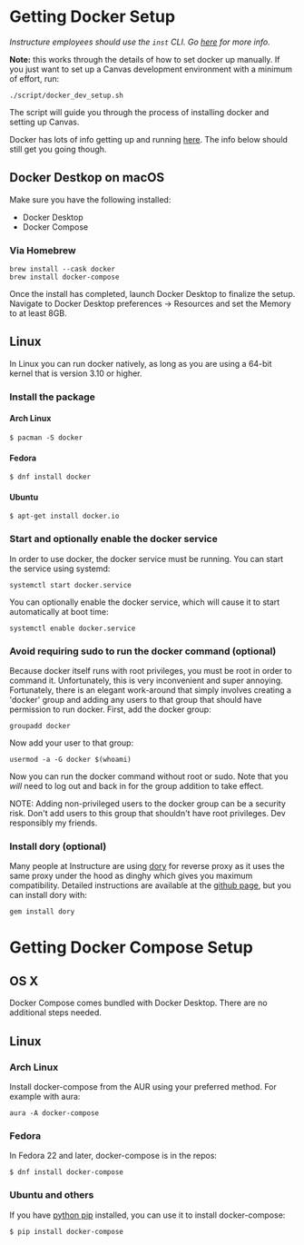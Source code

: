 # Getting Docker Setup

_*Instructure employees should use the `inst` CLI. Go [here](./../../inst-cli/doc/docker/developing_with_docker.md) for more info.*_

**Note:** this works through the details of how to set docker up manually. If
you just want to set up a Canvas development environment with a minimum of
effort, run:

```
./script/docker_dev_setup.sh
```

The script will guide you through the process of installing docker and setting
up Canvas.

Docker has lots of info getting up and running [here](https://www.docker.com/products/docker). The info below should still get you going though.

## Docker Destkop on macOS

Make sure you have the following installed:

* Docker Desktop
* Docker Compose

### Via Homebrew

```
brew install --cask docker
brew install docker-compose
```
Once the install has completed, launch Docker Desktop to finalize the setup.
Navigate to Docker Desktop preferences → Resources and set the Memory to at least 8GB.

## Linux

In Linux you can run docker natively, as long as you are using
a 64-bit kernel that is version 3.10 or higher.

### Install the package

#### Arch Linux

```
$ pacman -S docker
```

#### Fedora

```
$ dnf install docker
```

#### Ubuntu

```
$ apt-get install docker.io
```

### Start and optionally enable the docker service

In order to use docker, the docker service must be running.  You can start the
service using systemd:

```
systemctl start docker.service
```

You can optionally enable the docker service, which will cause it to
start automatically at boot time:

```
systemctl enable docker.service
```

### Avoid requiring sudo to run the docker command (optional)

Because docker itself runs with root privileges, you must be root
in order to command it.  Unfortunately, this is very
inconvenient and super annoying.  Fortunately, there is an elegant
work-around that simply involves creating a 'docker' group and
adding any users to that group that should have permission to
run docker.  First, add the docker group:

```
groupadd docker
```

Now add your user to that group:

```
usermod -a -G docker $(whoami)
```

Now you can run the docker command without root or sudo.
Note that you _will_ need to log out and back in for the group
addition to take effect.

NOTE: Adding non-privileged users to the docker group can be
a security risk.  Don't add users to this group that shouldn't
have root privileges.  Dev responsibly my friends.

### Install dory (optional)

Many people at Instructure are using [dory](https://github.com/FreedomBen/dory)
for reverse proxy as it uses the same
proxy under the hood as dinghy which gives you maximum compatibility.
Detailed instructions are available at the
[github page](https://github.com/FreedomBen/dory), but you can
install dory with:

```
gem install dory
```

# Getting Docker Compose Setup

## OS X

Docker Compose comes bundled with Docker Desktop. There are no additional steps needed.

## Linux

### Arch Linux

Install docker-compose from the AUR using your preferred method.  For example with aura:

```
aura -A docker-compose
```

### Fedora

In Fedora 22 and later, docker-compose is in the repos:

```
$ dnf install docker-compose
```

### Ubuntu and others

If you have [python pip](https://en.wikipedia.org/wiki/Pip_(package_manager)) installed, you can use it to install docker-compose:

```
$ pip install docker-compose
```
